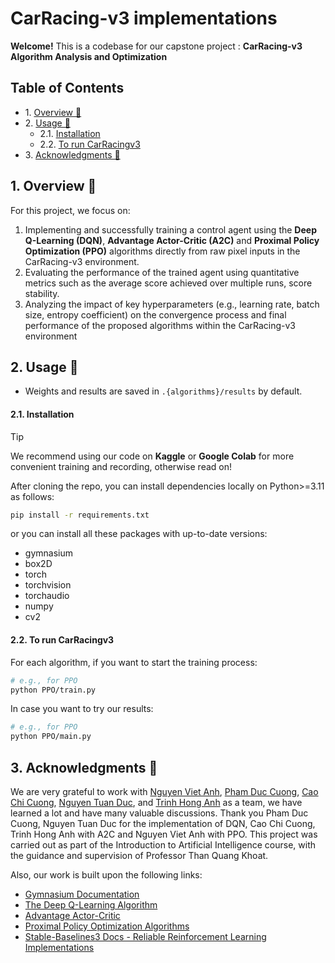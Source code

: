 # CarRacing-v3 implementations

**Welcome!** This is a codebase for our capstone project : **CarRacing-v3 Algorithm Analysis and Optimization**

## Table of Contents

* 1\. [ Overview 🚀](#Overview)
* 2\. [ Usage 🔑](#Usage)
  * 2.1. [Installation](#Dependency)
  * 2.2. [To run CarRacingv3](#TorunCarRacing)
* 3\. [ Acknowledgments 🫡](#Acknowledgments)




##  1. <a name='Overview'></a> Overview 🚀

For this project, we focus on:
1. Implementing and successfully training a control agent using the **Deep Q-Learning
(DQN)**, **Advantage Actor-Critic (A2C)** and **Proximal Policy Optimization (PPO)**
algorithms directly from raw pixel inputs in the CarRacing-v3 environment.
2. Evaluating the performance of the trained agent using quantitative metrics such
as the average score achieved over multiple runs, score stability.
3. Analyzing the impact of key hyperparameters (e.g., learning rate, batch size,
entropy coefficient) on the convergence process and final performance of the proposed
algorithms within the CarRacing-v3 environment


##  2. <a name='Usage'></a> Usage 🔑

- Weights and results are saved in `.{algorithms}/results` by default.

####  2.1. <a name='Dependency'></a>Installation


> [!TIP] 
> We recommend using our code on **Kaggle** or **Google Colab** for more convenient training and recording, otherwise read on!

After cloning the repo, you can install dependencies locally on Python>=3.11 as follows:

```bash
pip install -r requirements.txt
```

or you can install all these packages with up-to-date versions:
- gymnasium
- box2D
- torch
- torchvision
- torchaudio
- numpy
- cv2






####  2.2. <a name='TorunCarRacing'></a>To run CarRacingv3
For each algorithm, if you want to start the training process:
```bash
# e.g., for PPO
python PPO/train.py
```
In case you want to try our results:
```bash
# e.g., for PPO
python PPO/main.py
```


##  3. <a name='Acknowledgments'></a> Acknowledgments 🫡
We are very grateful to work with [Nguyen Viet Anh](https://github.com/Vanh41), [Pham Duc Cuong](https://github.com/phamducuong05), [Cao Chi Cuong](https://github.com/cuongdztop1tg), [Nguyen Tuan Duc](https://github.com/ducer37), and [Trinh Hong Anh](https://www.facebook.com/honganhtrinh.2112) as a team, we have learned a lot and have many valuable discussions. Thank you Pham Duc Cuong, Nguyen Tuan Duc for the implementation of DQN, Cao Chi Cuong, Trinh Hong Anh with A2C and Nguyen Viet Anh with PPO. This project was carried out as part of the Introduction to Artificial Intelligence course, with the guidance and supervision of Professor Than Quang Khoat. 

Also, our work is built upon the following links:
- [Gymnasium Documentation](https://gymnasium.farama.org/index.html)
- [The Deep Q-Learning Algorithm](https://huggingface.co/learn/deep-rl-course/unit3/deep-q-algorithm)
- [Advantage Actor-Critic](https://huggingface.co/blog/deep-rl-a2c)
- [Proximal Policy Optimization Algorithms](https://arxiv.org/abs/1707.06347)
- [Stable-Baselines3 Docs - Reliable Reinforcement Learning Implementations](https://stable-baselines3.readthedocs.io/en/master/)
